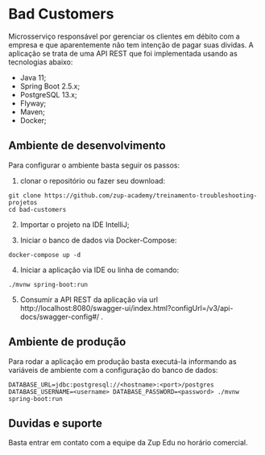 # Bad Customers

Microsserviço responsável por gerenciar os clientes em débito com a empresa e que aparentemente não tem intenção de pagar suas dividas. A aplicação se trata de uma API REST que foi implementada
usando as tecnologias abaixo:

- Java 11;
- Spring Boot 2.5.x;
- PostgreSQL 13.x;
- Flyway;
- Maven;
- Docker;

## Ambiente de desenvolvimento

Para configurar o ambiente basta seguir os passos:

1. clonar o repositório ou fazer seu download:

```shell
git clone https://github.com/zup-academy/treinamento-troubleshooting-projetos
cd bad-customers
```

2. Importar o projeto na IDE IntelliJ;

3. Iniciar o banco de dados via Docker-Compose:

```shell
docker-compose up -d
``` 

4. Iniciar a aplicação via IDE ou linha de comando:

```shell
./mvnw spring-boot:run
``` 

5. Consumir a API REST da aplicação via url http://localhost:8080/swagger-ui/index.html?configUrl=/v3/api-docs/swagger-config#/ .

## Ambiente de produção

Para rodar a aplicação em produção basta executá-la informando as variáveis de ambiente com a configuração do banco de dados:
```
DATABASE_URL=jdbc:postgresql://<hostname>:<port>/postgres DATABASE_USERNAME=<username> DATABASE_PASSWORD=<password> ./mvnw spring-boot:run
```

## Duvidas e suporte

Basta entrar em contato com a equipe da Zup Edu no horário comercial. 